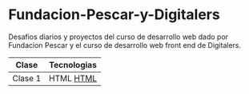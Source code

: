 # Fundacion-Pescar-y-Digitalers
Desafios diarios y proyectos del curso de desarrollo web dado por Fundacion Pescar y el curso de desarrollo web front end de Digitalers.

|  Clase  |Tecnologias|
|---------|-----------|
|Clase 1|HTML [HTML]((https://upload.wikimedia.org/wikipedia/commons/thumb/6/61/HTML5_logo_and_wordmark.svg/2048px-HTML5_logo_and_wordmark.svg.png))|

